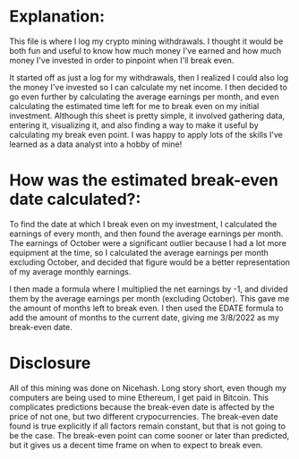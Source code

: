 # Explanation: 
This file is where I log my crypto mining withdrawals. I thought it would be both fun and useful to know how much money I've earned 
and how much money I've invested in order to pinpoint when I'll break even. 

It started off as just a log for my withdrawals, then I realized I could also log the money I've invested so I can calculate my net income. 
I then decided to go even further by calculating the average earnings per month, and even calculating the estimated time left for me to break
even on my initial investment. Although this sheet is pretty simple,  it involved gathering data, entering it, visualizing it, and also finding
a way to make it useful by calculating my break even point. I was happy to apply lots of the skills I've learned as a data analyst into a hobby of mine!

# How was the estimated break-even date calculated?: 
To find the date at which I break even on my investment, I calculated the earnings of every month, and then found the average earnings per month. 
The earnings of October were a significant outlier because I had a lot more equipment at the time, so I calculated the average earnings per month
excluding October, and decided that figure would be a better representation of my average monthly earnings. 

I then made a formula where I multiplied the net earnings by -1, and divided them by the average earnings per month (excluding October). This gave me
the amount of months left to break even. I then  used the EDATE formula to add the amount of months to the current date, giving me 3/8/2022 as my
break-even date. 

# Disclosure
All of this mining was done on Nicehash. Long story short, even though my computers are being used to mine Ethereum, I get paid in Bitcoin. This 
complicates predictions because the break-even date is affected by the price of not one, but two different crypocurrencies. The break-even date 
found is true explicitly if all factors remain constant, but that is not going to be the case. The break-even point can come sooner or later than predicted, 
but it gives us a decent time frame on when to expect to break even. 
